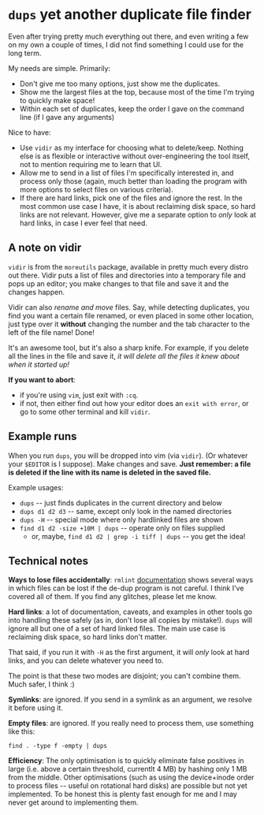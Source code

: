 # `dups` yet another duplicate file finder

Even after trying pretty much everything out there, and even writing a few on my own a couple of times, I did not find something I could use for the long term.

My needs are simple.  Primarily:

-   Don't give me too many options, just show me the duplicates.
-   Show me the largest files at the top, because most of the time I'm trying to quickly make space!
-   Within each set of duplicates, keep the order I gave on the command line (if I gave any arguments)

Nice to have:

-   Use `vidir` as my interface for choosing what to delete/keep.  Nothing else is as flexible or interactive without over-engineering the tool itself, not to mention requiring me to learn that UI.
-   Allow me to send in a list of files I'm specifically interested in, and process only those (again, much better than loading the program with more options to select files on various criteria).
-   If there are hard links, pick one of the files and ignore the rest.  In the most common use case I have, it is about reclaiming disk space, so hard links are not relevant.  However, give me a separate option to *only* look at hard links, in case I ever feel that need.

## A note on vidir

`vidir` is from the `moreutils` package, available in pretty much every distro out there.  Vidir puts a list of files and directories into a temporary file and pops up an editor; you make changes to that file and save it and the changes happen.

Vidir can also *rename and move* files.  Say, while detecting duplicates, you find you want a certain file renamed, or even placed in some other location, just type over it **without** changing the number and the tab character to the left of the file name!  Done!

It's an awesome tool, but it's also a sharp knife.  For example, if you delete all the lines in the file and save it, *it will delete all the files it knew about when it started up!*

**If you want to abort**:

-   if you're using `vim`, just exit with `:cq`.
-   if not, then either find out how your editor does an `exit with error`, or go to some other terminal and kill `vidir`.

## Example runs

When you run `dups`, you will be dropped into vim (via `vidir`).  (Or whatever your `$EDITOR` is I suppose).  Make changes and save.  **Just remember: a file is deleted if the line with its name is deleted in the saved file.**

Example usages:

*   `dups` -- just finds duplicates in the current directory and below
*   `dups d1 d2 d3` -- same, except only look in the named directories
*   `dups -H` -- special mode where only hardlinked files are shown
*   `find d1 d2 -size +10M | dups` -- operate only on files supplied
    *   or, maybe, `find d1 d2 | grep -i tiff | dups` -- you get the idea!

## Technical notes

**Ways to lose files accidentally**: `rmlint` [documentation](https://rmlint.readthedocs.io/en/latest/cautions.html#attributes-of-a-robust-duplicate-finder) shows several ways in which files can be lost if the de-dup program is not careful.  I think I've covered all of them.  If you find any glitches, please let me know.

**Hard links**: a lot of documentation, caveats, and examples in other tools go into handling these safely (as in, don't lose all copies by mistake!).  `dups` will ignore all but one of a set of hard linked files.  The main use case is reclaiming disk space, so hard links don't matter.

That said, if you run it with `-H` as the first argument, it will *only* look at hard links, and you can delete whatever you need to.

The point is that these two modes are disjoint; you can't combine them.  Much safer, I think :)

**Symlinks**: are ignored.  If you send in a symlink as an argument, we resolve it before using it.

**Empty files**: are ignored.  If you really need to process them, use something like this:

    find . -type f -empty | dups

**Efficiency**: The only optimisation is to quickly eliminate false positives in large (i.e. above a certain threshold, currentlt 4 MB) by hashing only 1 MB from the middle.  Other optimisations (such as using the device+inode order to process files -- useful on rotational hard disks) are possible but not yet implemented.  To be honest this is plenty fast enough for me and I may never get around to implementing them.

